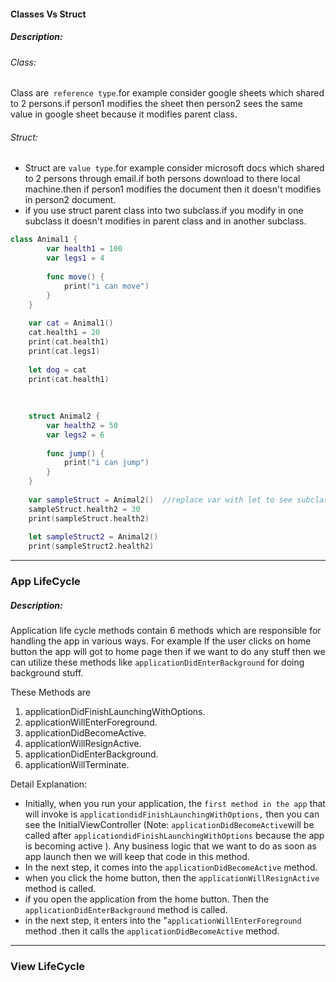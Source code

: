 #### Classes Vs Struct

##### Description:

###### Class:
 Class are` reference type`.for example consider google sheets which shared to 2 persons.if person1 modifies the sheet then person2 sees the same value in google sheet because it modifies parent class.
 
 ###### Struct:
 - Struct are `value type`.for example consider microsoft docs which shared to 2 persons through email.if both persons download to there local machine.then if person1 modifies the document then it doesn't modifies in person2 document.
 - if you use struct parent class into two subclass.if you modify in one subclass it doesn't modifies in parent class and in another subclass.

```swift
class Animal1 {
        var health1 = 100
        var legs1 = 4
    
        func move() {
            print("i can move")
        }
    }
    
    var cat = Animal1()
    cat.health1 = 20
    print(cat.health1)
    print(cat.legs1)
    
    let dog = cat
    print(cat.health1)
    
    
    
    struct Animal2 {
        var health2 = 50
        var legs2 = 6
    
        func jump() {
            print("i can jump")
        }
    }
    
    var sampleStruct = Animal2()  //replace var with let to see subclass cannot able to modify parent class.you can see error popup.
    sampleStruct.health2 = 30
    print(sampleStruct.health2)
    
    let sampleStruct2 = Animal2()
    print(sampleStruct2.health2)
```

------------
### App LifeCycle

##### Description:
Application life cycle methods contain 6 methods which are responsible for handling the app in various ways. For example If the user clicks on home button the app will got to home page then if we want to do any stuff then we can utilize these methods like `applicationDidEnterBackground` for doing background stuff.

These Methods are

1. applicationDidFinishLaunchingWithOptions.
1. applicationWillEnterForeground.
1. applicationDidBecomeActive.
1. applicationWillResignActive.
1. applicationDidEnterBackground.
1. applicationWillTerminate.


Detail Explanation: 
-  Initially, when you run your application, the `first method in the app` that will invoke is `applicationdidFinishLaunchingWithOptions,` then you can see the InitialViewController (Note: `applicationDidBecomeActive`will be called after `applicationdidFinishLaunchingWithOptions` because the app is becoming active ). Any business logic that we want to do as soon as app launch then we will keep that code in this method.
-  In the next step, it comes into the `applicationDidBecomeActive` method.
- when you click the home button, then the `applicationWillResignActive` method is called.
-  if you open the application from the home button. Then the `applicationDidEnterBackground` method is called. 
-  in the next step, it enters into the "`applicationWillEnterForeground` method .then it calls the `applicationDidBecomeActive` method.
------------
### View LifeCycle 


